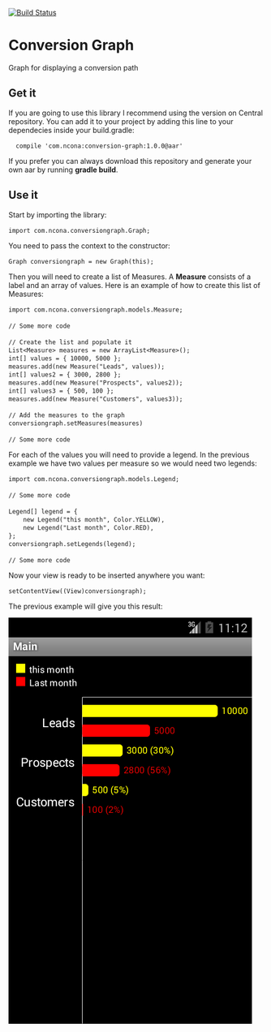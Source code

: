 [![Build Status](https://travis-ci.org/soonick/conversion-graph.svg?branch=master)](https://travis-ci.org/soonick/conversion-graph)

# Conversion Graph

Graph for displaying a conversion path

## Get it

If you are going to use this library I recommend using the version on Central repository. You can add it to your project by adding this line to your dependecies inside your build.gradle:

```
  compile 'com.ncona:conversion-graph:1.0.0@aar'
```

If you prefer you can always download this repository and generate your own aar by running **gradle build**.

## Use it

Start by importing the library:

```
import com.ncona.conversiongraph.Graph;
```

You need to pass the context to the constructor:

```
Graph conversiongraph = new Graph(this);
```

Then you will need to create a list of Measures. A **Measure** consists of a label and an array of values. Here is an example of how to create this list of Measures:

```
import com.ncona.conversiongraph.models.Measure;

// Some more code

// Create the list and populate it
List<Measure> measures = new ArrayList<Measure>();
int[] values = { 10000, 5000 };
measures.add(new Measure("Leads", values));
int[] values2 = { 3000, 2800 };
measures.add(new Measure("Prospects", values2));
int[] values3 = { 500, 100 };
measures.add(new Measure("Customers", values3));

// Add the measures to the graph
conversiongraph.setMeasures(measures)

// Some more code
```

For each of the values you will need to provide a legend. In the previous example we have two values per measure so we would need two legends:

```
import com.ncona.conversiongraph.models.Legend;

// Some more code

Legend[] legend = {
    new Legend("this month", Color.YELLOW),
    new Legend("Last month", Color.RED),
};
conversiongraph.setLegends(legend);

// Some more code
```

Now your view is ready to be inserted anywhere you want:

```
setContentView((View)conversiongraph);
```

The previous example will give you this result:

![Screenshot of example with two values](https://raw.githubusercontent.com/soonick/conversion-graph/master/docs/images/two-values-example.png)
